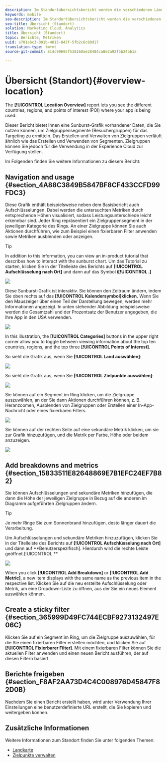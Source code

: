 ```yaml
---
description: Im Standortübersichtsbericht werden die verschiedenen Länder, Regionen und Zielpunkte angezeigt, in bzw. an denen Ihre App verwendet wird.
keywords: mobile
seo-description: Im Standortübersichtsbericht werden die verschiedenen Länder, Regionen und Zielpunkte angezeigt, in bzw. an denen Ihre App verwendet wird.
seo-title: Übersicht (Standort)
solution: Marketing Cloud, Analytics
title: Übersicht (Standort)
topic: Berichte, Metriken
uuid: a701abc3-001b-4015-843f-5fb2c6c80d17
translation-type: tm+mt
source-git-commit: 814c99695f538160ae28484ca8e2a92f5b24bb1a

---
```



# Übersicht (Standort){#overview-location}

The **[!UICONTROL Location Overview]** report lets you see the different countries, regions, and points of interest (POI) where your app is being used.

Dieser Bericht bietet Ihnen eine Sunburst-Grafik vorhandener Daten, die Sie nutzen können, um Zielgruppensegmente (Besuchergruppen) für das Targeting zu ermitteln. Das Erstellen und Verwalten von Zielgruppen verläuft ähnlich wie das Erstellen und Verwenden von Segmenten. Zielgruppen können Sie jedoch für die Verwendung in der Experience Cloud zur Verfügung stellen.

Im Folgenden finden Sie weitere Informationen zu diesem Bericht:

## Navigation and usage {#section_4A88C3849B5847BF8CF433CCFD99FDC3}

Diese Grafik enthält beispielsweise neben dem Basisbericht auch Aufschlüsselungen. Dabei werden die untersuchten Metriken durch entsprechende Höhen visualisiert, sodass Leistungsunterschiede leicht erkennbar sind. Jeder Ring repräsentiert ein Zielgruppensegment in der jeweiligen Kategorie des Rings. An einer Zielgruppe können Sie auch Aktionen durchführen, wie zum Beispiel einen fixierbaren Filter anwenden sowie Metriken ausblenden oder anzeigen.

>[!TIP]
>
>In addition to this information, you can view an in-product tutorial that describes how to interact with the sunburst chart. Um das Tutorial zu starten, klicken Sie in der Titelleiste des Berichts auf **[!UICONTROL Aufschlüsselung nach Ort]** und dann auf das Symbol **i[!UICONTROL .]**

![](assets/location.png)

Diese Sunburst-Grafik ist interaktiv. Sie können den Zeitraum ändern, indem Sie oben rechts auf das **[!UICONTROL Kalendersymbol]klicken.** Wenn Sie den Mauszeiger über einen Teil der Darstellung bewegen, werden mehr Informationen angezeigt. In unten stehender Abbildung beispielsweise werden die Gesamtzahl und der Prozentsatz der Benutzer angegeben, die Ihre App in den USA verwenden.

![](assets/location_mouse.png)

In this illustration, the **[!UICONTROL Categories]** buttons in the upper right corner allow you to toggle between viewing information about the top ten countries, regions, and the top three **[!UICONTROL Points of Interest]**.

So sieht die Grafik aus, wenn Sie **[!UICONTROL Land auswählen]**:

![](assets/location_countries.png)

So sieht die Grafik aus, wenn Sie **[!UICONTROL Zielpunkte auswählen]**:

![](assets/location_poi.png)

Sie können auf ein Segment im Ring klicken, um die Zielgruppe auszuwählen, an der Sie dann Aktionen durchführen können, z. B. Heranzoomen, Ausblenden von Zielgruppen oder Erstellen einer In-App-Nachricht oder eines fixierbaren Filters.

![](assets/location_aud.png)

Sie können auf der rechten Seite auf eine sekundäre Metrik klicken, um sie zur Grafik hinzuzufügen, und die Metrik per Farbe, Höhe oder beidem anzuzeigen.

![](assets/location_secondary.png)

## Add breakdowns and metrics {#section_15833511E82648869E7B1EFC24EF7B82}

Sie können Aufschlüsselungen und sekundäre Metriken hinzufügen, die dann die Höhe der jeweiligen Zielgruppe in Bezug auf die anderen im Diagramm aufgeführten Zielgruppen ändern.

>[!TIP]
>
>Je mehr Ringe Sie zum Sonnenbrand hinzufügen, desto länger dauert die Verarbeitung.

Um Aufschlüsselungen und sekundäre Metriken hinzuzufügen, klicken Sie in der Titelleiste des Berichts auf **[!UICONTROL Aufschlüsselung nach Ort]** und dann auf **Benutzerspezifisch]. Hierdurch wird die rechte Leiste geöffnet.[!UICONTROL **

![](assets/location_rail.png)

When you click **[!UICONTROL Add Breakdown]** or **[!UICONTROL Add Metric]**, a new item displays with the same name as the previous item in the respective list. Klicken Sie auf die neu erstellte Aufschlüsselung oder Metrik, um eine Dropdown-Liste zu öffnen, aus der Sie ein neues Element auswählen können.

## Create a sticky filter {#section_365999D49FC744ECBF9273132497E06C}

Klicken Sie auf ein Segment im Ring, um die Zielgruppe auszuwählen, für die Sie einen fixierbaren Filter erstellen möchten, und klicken Sie auf **[!UICONTROL Fixierbarer Filter]**. Mit einem fixierbaren Filter können Sie die aktuellen Filter anwenden und einen neuen Bericht ausführen, der auf diesen Filtern basiert.

## Berichte freigeben {#section_F8AF2AA73D4C4C008976D45847F82D0B}

Nachdem Sie einen Bericht erstellt haben, wird unter Verwendung Ihrer Einstellungen eine benutzerdefinierte URL erstellt, die Sie kopieren und weitergeben können.

## Zusätzliche Informationen

Weitere Informationen zum Standort finden Sie unter folgenden Themen:

* [Landkarte](/help/using/location/c-map-points.md)
* [Zielpunkte verwalten](/help/using/location/t-manage-points.md)